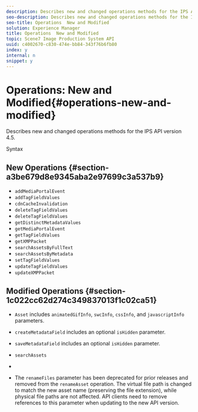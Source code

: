 ```yaml
---
description: Describes new and changed operations methods for the IPS API version 4.5.
seo-description: Describes new and changed operations methods for the IPS API version 4.5.
seo-title: Operations  New and Modified
solution: Experience Manager
title: Operations  New and Modified
topic: Scene7 Image Production System API
uuid: c4002670-c830-474e-bb84-343f76b6fb80
index: y
internal: n
snippet: y
---
```


# Operations: New and Modified{#operations-new-and-modified}

Describes new and changed operations methods for the IPS API version 4.5.

 Syntax 

## New Operations {#section-a3be679d8e9345aba2e97699c3a537b9}

* `addMediaPortalEvent` 
* `addTagFieldValues` 
* `cdnCacheInvalidation` 
* `deleteTagFieldValues` 
* `deleteTagFieldValues` 
* `getDistinctMetadataValues` 
* `getMediaPortalEvent` 
* `getTagFieldValues` 
* `getXMPPacket` 
* `searchAssetsByFullText` 
* `searchAssetsByMetadata` 
* `setTagFieldValues` 
* `updateTagFieldValues` 
* `updateXMPPacket`

## Modified Operations {#section-1c022cc62d274c349837013f1c02ca51}

* `Asset` includes `animatedGifInfo`, `swcInfo`, `cssInfo`, and `javascriptInfo` parameters. 

* `createMetadataField` includes an optional `isHidden` parameter. 

* `saveMetadataField` includes an optional `isHidden` parameter. 

* `searchAssets` 
* 
* The `renameFiles` parameter has been deprecated for prior releases and removed from the `renameAsset` operation. The virtual file path is changed to match the new asset name (preserving the file extension), while physical file paths are not affected. API clients need to remove references to this parameter when updating to the new API version.

